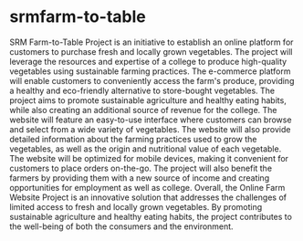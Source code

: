 # srmfarm-to-table
SRM Farm-to-Table Project is an initiative to establish an online platform for customers to purchase fresh and locally grown vegetables. The project will leverage the resources and expertise of a college to produce high-quality vegetables using sustainable farming practices. The e-commerce platform will enable customers to conveniently access the farm's produce, providing a healthy and eco-friendly alternative to store-bought vegetables. The project aims to promote sustainable agriculture and healthy eating habits, while also creating an additional source of revenue for the college.
The website will feature an easy-to-use interface where customers can browse and select from a wide variety of vegetables. The website will also provide detailed information about the farming practices used to grow the vegetables, as well as the origin and nutritional value of each vegetable. The website will be optimized for mobile devices, making it convenient for customers to place orders on-the-go.
The project will also benefit the farmers by providing them with a new source of income and creating opportunities for employment as well as college. 
Overall, the Online Farm Website Project is an innovative solution that addresses the challenges of limited access to fresh and locally grown vegetables. By promoting sustainable agriculture and healthy eating habits, the project contributes to the well-being of both the consumers and the environment. 
